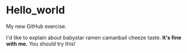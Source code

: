 # Hello_world
My new GitHub exercise.

I'd like to explain about babystar ramen camanbail cheeze taste.
<b>It's fine with me.</b>
You should try this!
